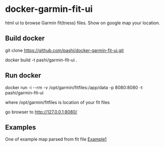 # docker-garmin-fit-ui
html ui to browse Garmin fit(tness) files. Show on google map your location.

Build docker
------------
git clone https://github.com/pashi/docker-garmin-fit-ui.git

docker build -t pashi/garmin-fit-ui .


Run docker
----------
docker run -i --rm -v /opt/garmin/fitfiles:/app/data -p 8080:8080 -t pashi/garmin-fit-ui

where /opt/garmin/fitfiles is location of your fit files

go browser to http://127.0.0.1:8080/


Examples
--------

One of example map parsed from fit file
<a href="examples/example1.html">Example1</a>
